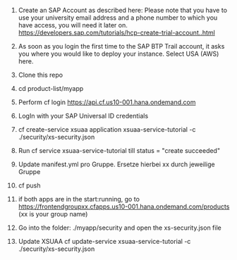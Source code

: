 

1. Create an SAP Account as described here: Please note that you have to use your university email address and a phone number to which you have access, you will need it later on. https://developers.sap.com/tutorials/hcp-create-trial-account..html

2. As soon as you login the first time to the SAP BTP Trail account, it asks you where you would like to deploy your instance. Select USA (AWS) here. 


1. Clone this repo

2. cd product-list/myapp

3. Perform cf login https://api.cf.us10-001.hana.ondemand.com


4. LogIn with your SAP Universal ID credentials

5. cf create-service xsuaa application xsuaa-service-tutorial -c ./security/xs-security.json

6. Run cf service xsuaa-service-tutorial till status = "create succeeded"

6. Update manifest.yml pro Gruppe. Ersetze hierbei xx durch jeweilige Gruppe

7. cf push

10. if both apps are in the start:running, go to https://frontendgroupxx.cfapps.us10-001.hana.ondemand.com/products (xx is your group name)

11. Go into the folder: ./myapp/security and open the xs-security.json file

12. Update XSUAA cf update-service  xsuaa-service-tutorial -c ./security/xs-security.json
